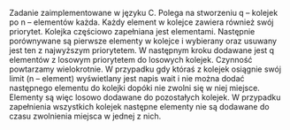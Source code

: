 Zadanie zaimplementowane w języku C. Polega na stworzeniu q – kolejek po n – elementów każda. Każdy element w kolejce zawiera również swój priorytet. Kolejka częściowo zapełniana jest elementami. Następnie porównywane są pierwsze elementy w kolejce i wybierany oraz usuwany jest ten z najwyższym priorytetem. W następnym kroku dodawane jest q elementów z losowym priorytetem do losowych kolejek. Czynność powtarzamy wielokrotnie. 
W przypadku gdy któraś z kolejek osiągnie swój limit (n – element) wyświetlany jest napis wait i nie można dodać następnego elementu do kolejki dopóki nie zwolni się w niej miejsce. Elementy są więc losowo dodawane do pozostałych kolejek. 
W przypadku zapełnienia wszystkich kolejek następne elementy nie są dodawane do czasu zwolnienia miejsca w jednej z nich.
